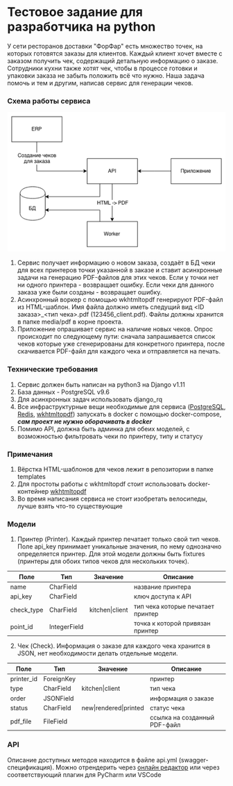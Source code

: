 # Тестовое задание для разработчика на python

У сети ресторанов доставки "ФорФар" есть множество точек, на которых готовятся заказы для клиентов.
Каждый клиент хочет вместе с заказом получить чек, содержащий детальную информацию о заказе.
Сотрудники кухни также хотят чек, чтобы в процессе готовки и упаковки заказа не забыть положить всё что нужно.
Наша задача помочь и тем и другим, написав сервис для генерации чеков.

### Схема работы сервиса

![test](arch.png)

1. Сервис получает информацию о новом заказа, создаёт в БД чеки для всех принтеров точки указанной в заказе и ставит асинхронные задачи на генерацию PDF-файлов для этих чеков. Если у точки нет ни одного принтера - возвращает ошибку. Если чеки для данного заказа уже были созданы - возвращает ошибку.
2. Асинхронный воркер с помощью wkhtmltopdf генерируют PDF-файл из HTML-шаблон. Имя файла должно иметь следущий вид <ID заказа>\_<тип чека>.pdf (123456_client.pdf).
   Файлы должны хранится в папке media/pdf в корне проекта.
3. Приложение опрашивает сервис на наличие новых чеков. Опрос происходит по следующему пути: сначала запрашивается список чеков которые уже сгенерированы для конкретного принтера, после скачивается PDF-файл для каждого чека и отправляется на печать.

### Технические требования

1. Сервис должен быть написан на python3 на Django v1.11
2. База данных - PostgreSQL v9.6
3. Для асинхронных задач использовать django_rq
4. Все инфраструктурные вещи необходимые для сервиса ([PostgreSQL], [Redis], [wkhtmltopdf]) запускать в docker с помощью docker-compose, **_сам проект не нужно оборачивать в docker_**
5. Помимо API, должна быть админка для обеих моделей, с возможностью фильтровать чеки по принтеру, типу и статусу

### Примечания

1. Вёрстка HTML-шаблонов для чеков лежит в репозитории в папке templates
2. Для простоты работы с wkhtmltopdf стоит использовать docker-контейнер [wkhtmltopdf]
3. Во время написания сервиса не стоит изобретать велосипеды, лучше взять что-то существующие

### Модели

1. Принтер (Printer). Каждый принтер печатает только свой тип чеков. Поле api_key принимает уникальные значения, по нему
   однозначно определяется принтер. Для этой модели должны быть fixtures (принтеры для обоих типов чеков для нескольких точек).

| Поле       | Тип          | Значение        | Описание                          |
| ---------- | ------------ | --------------- | --------------------------------- |
| name       | CharField    |                 | название принтера                 |
| api_key    | CharField    |                 | ключ доступа к API                |
| check_type | CharField    | kitchen\|client | тип чека которые печатает принтер |
| point_id   | IntegerField |                 | точка к которой привязан принтер  |

2. Чек (Check). Информация о заказе для каждого чека хранится в JSON, нет необходимости делать отдельные модели.

| Поле       | Тип        | Значение               | Описание                     |
| ---------- | ---------- | ---------------------- | ---------------------------- |
| printer_id | ForeignKey |                        | принтер                      |
| type       | CharField  | kitchen\|client        | тип чека                     |
| order      | JSONField  |                        | информация о заказе          |
| status     | CharField  | new\|rendered\|printed | статус чека                  |
| pdf_file   | FileField  |                        | ссылка на созданный PDF-файл |

### API

Описание доступных методов находится в файле api.yml (swagger-спецификация). Можно отрендерить через [онлайн редактор][swagger] или через соответствующий плагин для PyCharm или VSCode

[wkhtmltopdf]: https://hub.docker.com/r/openlabs/docker-wkhtmltopdf-aas/
[postgresql]: https://hub.docker.com/_/postgres/
[redis]: https://hub.docker.com/_/redis/
[swagger]: https://editor.swagger.io/
[arch]: images/arch.png
